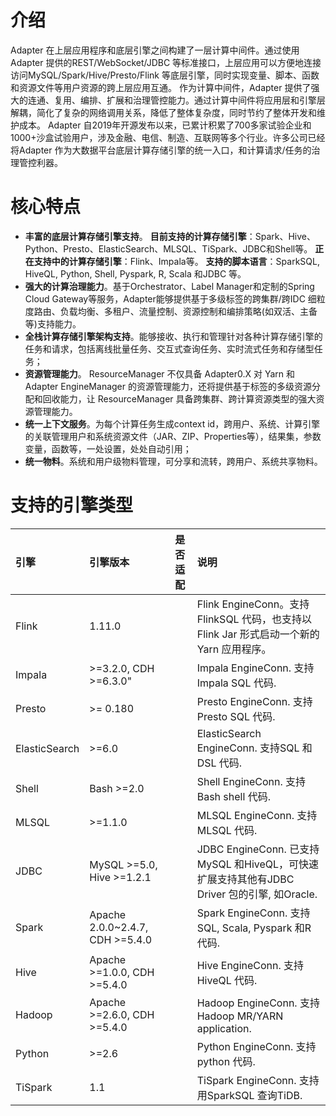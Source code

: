 # 介绍

Adapter 在上层应用程序和底层引擎之间构建了一层计算中间件。通过使用Adapter 提供的REST/WebSocket/JDBC 等标准接口，上层应用可以方便地连接访问MySQL/Spark/Hive/Presto/Flink 等底层引擎，同时实现变量、脚本、函数和资源文件等用户资源的跨上层应用互通。
作为计算中间件，Adapter 提供了强大的连通、复用、编排、扩展和治理管控能力。通过计算中间件将应用层和引擎层解耦，简化了复杂的网络调用关系，降低了整体复杂度，同时节约了整体开发和维护成本。
Adapter 自2019年开源发布以来，已累计积累了700多家试验企业和1000+沙盒试验用户，涉及金融、电信、制造、互联网等多个行业。许多公司已经将Adapter 作为大数据平台底层计算存储引擎的统一入口，和计算请求/任务的治理管控利器。
 

# 核心特点

- **丰富的底层计算存储引擎支持**。
    **目前支持的计算存储引擎**：Spark、Hive、Python、Presto、ElasticSearch、MLSQL、TiSpark、JDBC和Shell等。
    **正在支持中的计算存储引擎**：Flink、Impala等。
    **支持的脚本语言**：SparkSQL, HiveQL, Python, Shell, Pyspark, R, Scala 和JDBC 等。
- **强大的计算治理能力**。基于Orchestrator、Label Manager和定制的Spring Cloud Gateway等服务，Adapter能够提供基于多级标签的跨集群/跨IDC 细粒度路由、负载均衡、多租户、流量控制、资源控制和编排策略(如双活、主备等)支持能力。
- **全栈计算存储引擎架构支持**。能够接收、执行和管理针对各种计算存储引擎的任务和请求，包括离线批量任务、交互式查询任务、实时流式任务和存储型任务；
- **资源管理能力**。 ResourceManager 不仅具备 Adapter0.X 对 Yarn 和 Adapter EngineManager 的资源管理能力，还将提供基于标签的多级资源分配和回收能力，让 ResourceManager 具备跨集群、跨计算资源类型的强大资源管理能力。
- **统一上下文服务**。为每个计算任务生成context id，跨用户、系统、计算引擎的关联管理用户和系统资源文件（JAR、ZIP、Properties等），结果集，参数变量，函数等，一处设置，处处自动引用；
- **统一物料**。系统和用户级物料管理，可分享和流转，跨用户、系统共享物料。

# 支持的引擎类型

| **引擎**      | **引擎版本**                    | 是否适配 | **说明**                                                                                   |
|:--------------|:--------------------------------|:--------:|:-------------------------------------------------------------------------------------------|
| Flink         | 1.11.0                          |          | Flink EngineConn。支持FlinkSQL 代码，也支持以Flink Jar 形式启动一个新的Yarn 应用程序。     |
| Impala        | \>=3.2.0, CDH >=6.3.0"          |          | Impala EngineConn. 支持Impala SQL 代码.                                                    |
| Presto        | \>= 0.180                       |          | Presto EngineConn. 支持Presto SQL 代码.                                                    |
| ElasticSearch | \>=6.0                          |          | ElasticSearch EngineConn. 支持SQL 和DSL 代码.                                              |
| Shell         | Bash >=2.0                      |          | Shell EngineConn. 支持Bash shell 代码.                                                     |
| MLSQL         | \>=1.1.0                        |          | MLSQL EngineConn. 支持MLSQL 代码.                                                          |
| JDBC          | MySQL >=5.0, Hive >=1.2.1       |          | JDBC EngineConn. 已支持MySQL 和HiveQL，可快速扩展支持其他有JDBC Driver 包的引擎, 如Oracle. |
| Spark         | Apache 2.0.0~2.4.7, CDH >=5.4.0 |          | Spark EngineConn. 支持SQL, Scala, Pyspark 和R 代码.                                        |
| Hive          | Apache >=1.0.0, CDH >=5.4.0     |          | Hive EngineConn. 支持HiveQL 代码.                                                          |
| Hadoop        | Apache >=2.6.0, CDH >=5.4.0     |          | Hadoop EngineConn. 支持Hadoop MR/YARN application.                                         |
| Python        | \>=2.6                          |          | Python EngineConn. 支持python 代码.                                                        |
| TiSpark       | 1.1                             |          | TiSpark EngineConn. 支持用SparkSQL 查询TiDB.                                               |

